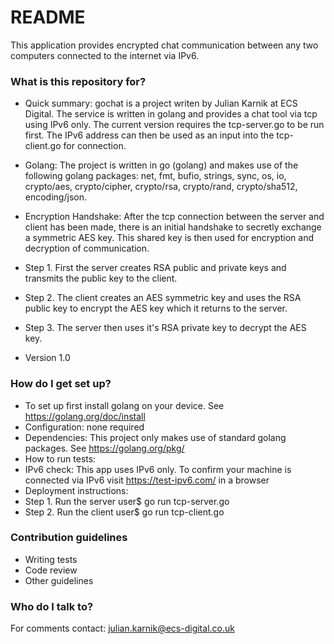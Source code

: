 # README #

This application provides encrypted chat communication between any two computers connected to the internet via IPv6. 

### What is this repository for? ###

* Quick summary: gochat is a project writen by Julian Karnik at ECS Digital. The service is written in golang and provides a chat tool via tcp using IPv6 only. The current version requires the tcp-server.go to be run first. The IPv6 address can then be used as an input into the tcp-client.go for connection.

* Golang: The project is written in go (golang) and makes use of the following golang packages: net, fmt, bufio, strings, sync, os, io, crypto/aes, crypto/cipher, crypto/rsa, crypto/rand, crypto/sha512, encoding/json.

* Encryption Handshake: After the tcp connection between the server and client has been made, there is an initial handshake to secretly exchange a symmetric AES key. This shared key is then used for encryption and decryption of communication.
* Step 1. First the server creates RSA public and private keys and transmits the public key to the client. 
* Step 2. The client creates an AES symmetric key and uses the RSA public key to encrypt the AES key which it returns to the server.
* Step 3. The server then uses it's RSA private key to decrypt the AES key.

* Version 1.0

### How do I get set up? ###

* To set up first install golang on your device. See https://golang.org/doc/install
* Configuration: none required
* Dependencies: This project only makes use of standard golang packages. See https://golang.org/pkg/
* How to run tests: 
* IPv6 check: This app uses IPv6 only. To confirm your machine is connected via IPv6 visit https://test-ipv6.com/ in a browser
* Deployment instructions:
* Step 1. Run the server user$ go run tcp-server.go
* Step 2. Run the client user$ go run tcp-client.go

### Contribution guidelines ###

* Writing tests
* Code review
* Other guidelines

### Who do I talk to? ###

For comments contact: julian.karnik@ecs-digital.co.uk
